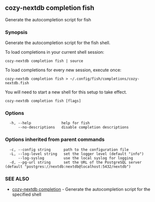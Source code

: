 ## cozy-nextdb completion fish

Generate the autocompletion script for fish

### Synopsis

Generate the autocompletion script for the fish shell.

To load completions in your current shell session:

	cozy-nextdb completion fish | source

To load completions for every new session, execute once:

	cozy-nextdb completion fish > ~/.config/fish/completions/cozy-nextdb.fish

You will need to start a new shell for this setup to take effect.


```
cozy-nextdb completion fish [flags]
```

### Options

```
  -h, --help              help for fish
      --no-descriptions   disable completion descriptions
```

### Options inherited from parent commands

```
  -c, --config string      path to the configuration file
  -L, --log-level string   set the logger level (default "info")
      --log-syslog         use the local syslog for logging
  -d, --pg-url string      set the URL of the PostgreSQL server (default "postgres://nextdb:nextdb@localhost:5432/nextdb")
```

### SEE ALSO

* [cozy-nextdb completion](cozy-nextdb_completion.md)	 - Generate the autocompletion script for the specified shell

